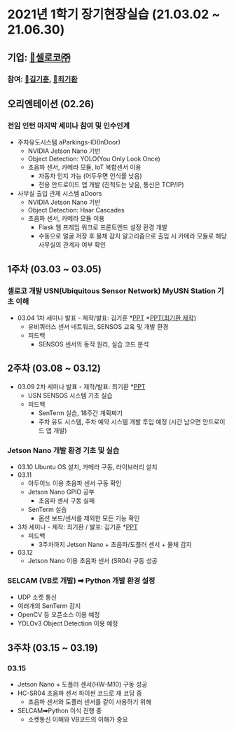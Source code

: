 # 2021년 1학기 장기현장실습 (21.03.02 ~ 21.06.30)
## 기업: [💾셀로코㈜](https://selocoinc.wixsite.com/seloco)
### 참여: [🤗김기훈](https://github.com/daedu0813), [🤔최기환](https://github.com/kihwan1125/Resume)

## 오리엔테이션 (02.26)
### 전임 인턴 마지막 세미나 참여 및 인수인계
* 주차유도시스템 aParkings-ID(InDoor)
  - NVIDIA Jetson Nano 기반
  - Object Detection: YOLO(You Only Look Once)
  - 초음파 센서, 카메라 모듈, IoT 복합센서 이용
    - 자동차 인지 가능 (어두우면 인식률 낮음)
    - 전용 안드로이드 앱 개발 (진척도는 낮음, 통신은 TCP/IP)
* 사무실 출입 관제 시스템 aDoors
  - NVIDIA Jetson Nano 기반
  - Object Detection: Haar Cascades
  - 초음파 센서, 카메라 모듈 이용
     - Flask 웹 프레임 워크로 프론트엔드 설정 환경 개발
     - 수동으로 얼굴 저장 후 물체 감지 알고리즘으로 출입 시 카메라 모듈로 해당 사무실의 관계자 여부 확인

## 1주차 (03.03 ~ 03.05)
### 셀로코 개발 USN(Ubiquitous Sensor Network) MyUSN Station 기초 이해
* 03.04 1차 세미나 발표 - 제작/발표: 김기훈 *[PPT](https://github.com/daedu0813/Seloco_Intern/raw/main/documents/week01/USN%20%EC%8B%9C%EC%8A%A4%ED%85%9C%20%EA%B8%B0%EC%B4%88%EC%8B%A4%EC%8A%B5%20%EB%B0%9C%ED%91%9C%20-%20%EA%B9%80%EA%B8%B0%ED%9B%88.pptx) *[PPT(최기환 제작)](https://github.com/daedu0813/Seloco_Intern/raw/main/documents/week01/USN%EB%B0%9C%ED%91%9C(%EC%B5%9C%EA%B8%B0%ED%99%98%2C%202021.03.04).pptx)
  - 유비쿼터스 센서 네트워크, SENSOS 교육 및 개발 환경
  - 피드백
    - SENSOS 센서의 동작 원리, 실습 코드 분석

## 2주차 (03.08 ~ 03.12)
* 03.09 2차 세미나 발표 - 제작/발표: 최기환 *[PPT](https://github.com/daedu0813/Seloco_Intern/raw/main/documents/week02/5~10%EC%9E%A5%20%EB%B0%9C%ED%91%9C%EC%9E%90%EB%A3%8C.%EA%B9%80%EA%B8%B0%ED%9B%88%2C%20%EC%B5%9C%EA%B8%B0%ED%99%98.pptx)
  - USN SENSOS 시스템 기초 실습
  - 피드백
    - SenTerm 실습, 18주간 계획짜기
    - 주차 유도 시스템, 주차 예약 시스템 개발 투입 예정 (시간 남으면 안드로이드 앱 개발) 
### Jetson Nano 개발 환경 기초 및 실습
* 03.10 Ubuntu OS 설치, 카메라 구동, 라이브러리 설치
* 03.11
  - 아두이노 이용 초음파 센서 구동 확인
  - Jetson Nano GPIO 공부
    - 초음파 센서 구동 실패
  - SenTerm 실습
    - 옵션 보드/센서를 제외한 모든 기능 확인
* 3차 세미나 - 제작: 최기환 / 발표: 김기훈 *[PPT](https://github.com/daedu0813/Seloco_Intern/raw/main/documents/week02/2%EC%A3%BC%EC%B0%A8%20Jetson%20Nano%2C%20Senterm%20%EC%8B%A4%EC%8A%B5%20%EB%B0%9C%ED%91%9C.pptx)
  - 피드백
    - 3주차까지 Jetson Nano + 초음파/도플러 센서 + 물체 감지 
* 03.12
  - Jetson Nano 이용 초음파 센서 (SR04) 구동 성공
### SELCAM (VB로 개발) ➡ Python 개발 환경 설정
  - UDP 소켓 통신
  - 여러개의 SenTerm 감지
  - OpenCV 등 오픈소스 이용 예정
  - YOLOv3 Object Detection 이용 예정

## 3주차 (03.15 ~ 03.19)
### 03.15
  - Jetson Nano + 도플러 센서(HW-M10) 구동 성공
  - HC-SR04 초음파 센서 파이썬 코드로 재 코딩 중
    - 초음파 센서와 도플러 센서를 같이 사용하기 위해
  - SELCAM➡Python 이식 진행 중
    - 소켓통신 이해와 VB코드의 이해가 중요
